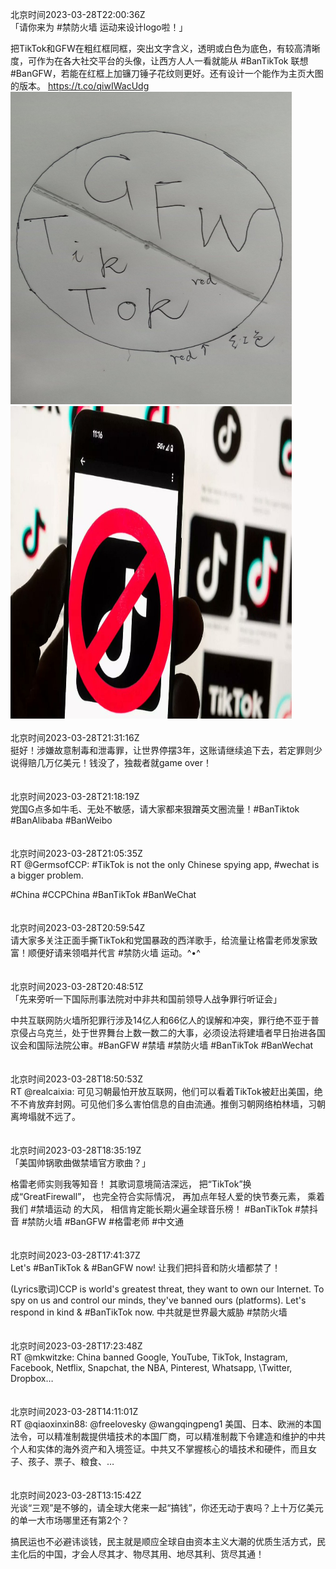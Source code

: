 北京时间2023-03-28T22:00:36Z<br>「请你来为 #禁防火墙 运动来设计logo啦！」

把TikTok和GFW在粗红框同框，突出文字含义，透明或白色为底色，有较高清晰度，可作为在各大社交平台的头像，让西方人人一看就能从 #BanTikTok 联想 #BanGFW，若能在红框上加镰刀锤子花纹则更好。还有设计一个能作为主页大图的版本。 https://t.co/qiwIWacUdg<br><img src='/temp/image/2023/w-Month-3/1640715513767792644_0.jpg' width='450' height='500'><img src='/temp/image/2023/w-Month-3/1640715513767792644_1.jpg' width='450' height='500'><br><br>北京时间2023-03-28T21:31:16Z<br>挺好！涉嫌故意制毒和泄毒罪，让世界停摆3年，这账请继续追下去，若定罪则少说得赔几万亿美元！钱没了，独裁者就game over！<br><br><br>北京时间2023-03-28T21:18:19Z<br>党国G点多如牛毛、无处不敏感，请大家都来狠蹭英文圈流量！#BanTiktok #BanAlibaba #BanWeibo<br><br><br>北京时间2023-03-28T21:05:35Z<br>RT @GermsofCCP: #TikTok is not the only Chinese spying app, #wechat is a bigger problem.

#China #CCPChina #BanTikTok #BanWeChat<br><br><br>北京时间2023-03-28T20:59:54Z<br>请大家多关注正面手撕TikTok和党国暴政的西洋歌手，给流量让格雷老师发家致富！顺便好请来领唱并代言 #禁防火墙 运动。^•^<br><br><br>北京时间2023-03-28T20:48:51Z<br>「先来旁听一下国际刑事法院对中非共和国前领导人战争罪行听证会」 

中共互联网防火墙所犯罪行涉及14亿人和66亿人的误解和冲突，罪行绝不亚于普京侵占乌克兰，处于世界舞台上数一数二的大事，必须设法将建墙者早日抬进各国议会和国际法院公审。#BanGFW #禁墙 #禁防火墙 #BanTikTok #BanWechat<br><br><br>北京时间2023-03-28T18:50:53Z<br>RT @realcaixia: 可见习朝最怕开放互联网，他们可以看着TikTok被赶出美国，绝不不肯放弃封网。可见他们多么害怕信息的自由流通。推倒习朝网络柏林墙，习朝离垮塌就不远了。<br><br><br>北京时间2023-03-28T18:35:19Z<br>「美国帅锅歌曲做禁墙官方歌曲？」

格雷老师实则我等知音！
其歌词意境简洁深远，
把“TikTok”换成“GreatFirewall”，
也完全符合实际情况，
再加点年轻人爱的快节奏元素，
乘着我们 #禁墙运动 的大风，
相信肯定能长期火遍全球音乐榜！
#BanTikTok #禁抖音 #禁防火墙 #BanGFW #格雷老师 #中文通<br><br><br>北京时间2023-03-28T17:41:37Z<br>Let's #BanTikTok &amp; #BanGFW now!
让我们把抖音和防火墙都禁了！

(Lyrics歌词)CCP is world's greatest threat, they want to own our Internet. To spy on us and control our minds, they've banned ours (platforms). Let's respond in kind &amp; #BanTikTok now. 中共就是世界最大威胁 #禁防火墙<br><br><br>北京时间2023-03-28T17:23:48Z<br>RT @mkwitzke: China banned Google, YouTube, TikTok, Instagram, Facebook, Netflix, Snapchat, the NBA, Pinterest, Whatsapp, \Twitter, Dropbox…<br><br><br>北京时间2023-03-28T14:11:01Z<br>RT @qiaoxinxin88: @freelovesky @wangqingpeng1 美国、日本、欧洲的本国法令，可以精准制裁提供墙技术的本国厂商，可以精准制裁下令建造和维护的中共个人和实体的海外资产和入境签证。中共又不掌握核心的墙技术和硬件，而且女子、孩子、票子、粮食、…<br><br><br>北京时间2023-03-28T13:15:42Z<br>光谈“三观”是不够的，请全球大佬来一起“搞钱”，你还无动于衷吗？上十万亿美元的单一大市场哪里还有第2个？

搞民运也不必避讳谈钱，民主就是顺应全球自由资本主义大潮的优质生活方式，民主化后的中国，才会人尽其才、物尽其用、地尽其利、货尽其通！<br><br><br>